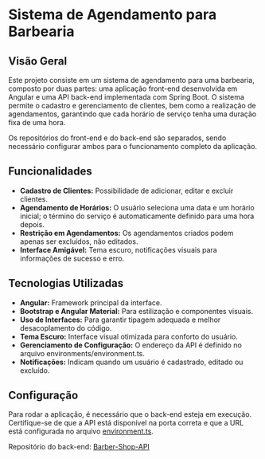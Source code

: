 # Sistema de Agendamento para Barbearia

## Visão Geral
Este projeto consiste em um sistema de agendamento para uma barbearia, composto por duas partes:
uma aplicação front-end desenvolvida em Angular e uma API back-end implementada com Spring Boot.
O sistema permite o cadastro e gerenciamento de clientes, bem como a realização de agendamentos, garantindo que cada horário de serviço tenha uma duração fixa de uma hora.

Os repositórios do front-end e do back-end são separados, sendo necessário configurar ambos para o funcionamento completo da aplicação.

## Funcionalidades
- __Cadastro de Clientes:__ Possibilidade de adicionar, editar e excluir clientes.
- __Agendamento de Horários:__ O usuário seleciona uma data e um horário inicial; o término do serviço é automaticamente definido para uma hora depois.
- __Restrição em Agendamentos:__ Os agendamentos criados podem apenas ser excluídos, não editados.
- __Interface Amigável:__ Tema escuro, notificações visuais para informações de sucesso e erro.

## Tecnologias Utilizadas
- __Angular:__ Framework principal da interface.
- __Bootstrap e Angular Material:__ Para estilização e componentes visuais.
- __Uso de Interfaces:__ Para garantir tipagem adequada e melhor desacoplamento do código.
- __Tema Escuro:__ Interface visual otimizada para conforto do usuário.
- __Gerenciamento de Configuração:__ O endereço da API é definido no arquivo environments/environment.ts.
- __Notificações:__ Indicam quando um usuário é cadastrado, editado ou excluído.

## Configuração
Para rodar a aplicação, é necessário que o back-end esteja em execução.
Certifique-se de que a API está disponível na porta correta e que a URL está configurada no arquivo [environment.ts](https://github.com/wastecoder/barber-shop-ui/blob/main/src/environments/environment.ts).

Repositório do back-end: [Barber-Shop-API](https://github.com/wastecoder/barber-shop-api)

